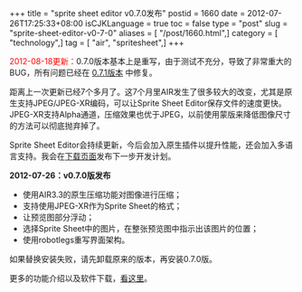 +++
title = "sprite sheet editor v0.7.0发布"
postid = 1660
date = 2012-07-26T17:25:33+08:00
isCJKLanguage = true
toc = false
type = "post"
slug = "sprite-sheet-editor-v0-7-0"
aliases = [ "/post/1660.html",]
category = [ "technology",]
tag = [ "air", "spritesheet",]
+++


<span style="color:red;">2012-08-18更新：</span>0.7.0版本基本上是重写，由于测试不充分，导致了非常重大的BUG，所有问题已经在 [0.7.1版本](https://blog.zengrong.net/post/1668.html) 中修复。


距离上一次更新已经7个多月了。这7个月里AIR发生了很多较大的改变，尤其是原生支持JPEG/JPEG-XR编码，可以让Sprite Sheet Editor保存文件的速度更快。JPEG-XR支持Alpha通道，压缩效果也优于JPEG，以前使用蒙版来降低图像尺寸的方法可以彻底抛弃掉了。

Sprite Sheet Editor会持续更新，今后会加入原生插件以提升性能，还会加入多语言支持。我会在[下载页面](https://blog.zengrong.net/spritesheeteditor/)发布下一步开发计划。

**2012-07-26：v0.7.0版发布**

-   使用AIR3.3的原生压缩功能对图像进行压缩；
-   支持使用JPEG-XR作为Sprite Sheet的格式；
-   让预览图部分浮动；
-   选择Sprite Sheet中的图片，在整张预览图中指示出该图片的位置；
-   使用robotlegs重写界面架构。

如果替换安装失败，请先卸载原来的版本，再安装0.7.0版。

更多的功能介绍以及软件下载，[看这里](https://blog.zengrong.net/spritesheeteditor/)。

